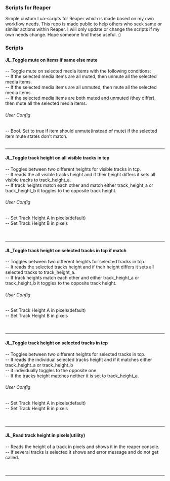 ### Scripts for Reaper
Simple custom Lua-scripts for Reaper which is made based on my own workflow needs. This repo is made public to help others who seek same or similar actions within Reaper. I will only update or change the scripts if my own needs change.
Hope someone find these useful. :)

### Scripts


#### JL_Toggle mute on items if same else mute
-- Toggle mute on selected media items with the following conditions:<br>
-- If the selected media items are all muted, then unmute all the selected media items.<br>
-- If the selected media items are all unmuted, then mute all the selected media items.<br>
-- If the selected media items are both muted and unmuted (they differ), then mute all the selected media items.<br>
###### User Config<br>
-- Bool. Set to true if item should unmute(instead of mute) if the selected item mute states don't match.
<br>
<br>

-------
#### JL_Toggle track height on all visible tracks in tcp
-- Toggles between two different heights for visible tracks in tcp.<br>
-- It reads the all visible tracks height and if their height differs it sets all visible tracks to track_height_a.<br>
-- If track heights match each other and match either track_height_a or track_height_b it toggles to the opposite track height.<br>
###### User Config<br>
-- Set Track Height A in pixels(default)<br>
-- Set Track Height B in pixels<br>
<br>
<br>

-------
#### JL_Toggle track height on selected tracks in tcp if match
-- Toggles between two different heights for selected tracks in tcp.<br>
-- It reads the selected tracks height and if their height differs it sets all selected tracks to track_height_a.<br>
-- If track heights match each other and either track_height_a or track_height_b it toggles to the opposite track height.<br>
###### User Config<br>
-- Set Track Height A in pixels(default)<br>
-- Set Track Height B in pixels<br>
<br>
<br>

-------

#### JL_Toggle track height on selected tracks in tcp
-- Toggles between two different heights for selected tracks in tcp.<br>
-- It reads the individual selected tracks height and if it matches either track_height_a or track_height_b<br>
-- it individually toggles to the opposite one.<br>
-- If the tracks height matches neither it is set to track_height_a.<br>
###### User Config<br>
-- Set Track Height A in pixels(default)<br>
-- Set Track Height B in pixels<br>
<br>
<br>

-------

#### JL_Read track height in pixels(utility)
-- Reads the height of a track in pixels and shows it in the reaper console.<br>
-- If several tracks is selected it shows and error message and do not get called.<br>
<br>
<br>

-------
